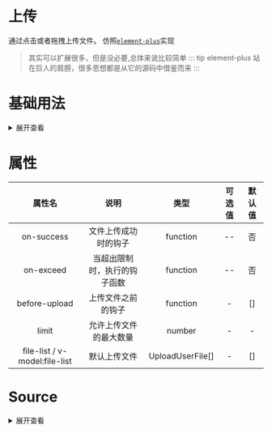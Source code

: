 # 上传
通过点击或者拖拽上传文件。
仿照[`element-plus`](https://github.com/element-plus/element-plus/blob/125f5f4650/packages/components/upload/index.ts)实现
> 其实可以扩展很多，但是没必要,总体来说比较简单
::: tip
 element-plus 站在巨人的肩膀，很多思想都是从它的源码中借鉴而来
:::
# 基础用法

<upload></upload>

<script  setup>
  import upload from "../../../src/components/upload/index.vue" 
</script>


<details>

<summary>展开查看</summary>

```vue
<template>
  <div>
    <upload :on-success="onSuccess" :on-exceed="onExceed" :limit="3" :before-upload="onBeforeLoad" multiple
      v-model:fileList="fileList">
      <el-button>选择文件</el-button>
    </upload>
  </div>
</template>
<script lang="ts" setup>
import upload from "./upload.vue"
import {ref } from 'vue';
const onSuccess = () => {
  alert("success")
}
const onExceed = () => {
  alert("超出个数限制")
}
// 初始值
const fileList = ref([])

const onBeforeLoad = (file) => {
  alert(`开始校验${file.name}`)
  return true
}
</script>
```
</details>
				
# 属性
|            属性名             |             说明             |       类型       | 可选值 | 默认值 |
| :---------------------------: | :--------------------------: | :--------------: | :----: | :----: |
|          on-success           |     文件上传成功时的钩子     |     function     |   --   |   否   |
|           on-exceed           | 当超出限制时，执行的钩子函数 |     function     |   --   |   否   |
|         before-upload         |      上传文件之前的钩子      |     function     |   -    |   []   |
|             limit             |    允许上传文件的最大数量    |      number      |   -    |   -    |
| file-list / v-model:file-list |         默认上传文件         | UploadUserFile[] |   -    |   []   |

# Source

<details>

<summary>展开查看</summary>

```vue
<template>
  <div>
    <dragVue v-if="drag" @file="uploadFiles" />
    <div v-else @click="handleClick">
      <input type="file" @change="changeFileInput" :multiple="multiple" ref="inputRef" class="input">
      <slot />
    </div>
  <!-- 循序的列表 -->
    <transition-group tag="ul" class="list">
      <li v-for="file in filesRef" :key="file.uid" class="item">
        <img :src="file.url" alt="">
        <p class="name">{{ file.name }} </p>
        <div class="close" @click="deleteFile(file)">
          <p>x</p>
        </div>
      </li>
    </transition-group>

  </div>
</template>
<script lang="ts" setup>
import dragVue from './drag.vue';
import { PropType, ref, shallowRef, watch } from 'vue';

interface UploadRawFile extends File {
  uid: number
}

interface UploadFile {
  name: string
  size?: number
  uid: number
  url?: string
  raw?: UploadRawFile
}

const props = defineProps({
  onSuccess: {
    type: Function as PropType<(file: File[], fileList: UploadFile[]) => any>,
    default: (arg: any, args: any) => ({})
  },
  onExceed: {
    type: Function as PropType<(file: File[], fileList: UploadFile[]) => any>,
    default: (arg: any, args: any) => ({})
  },
  onBeforeLoad: {
    type: Function
  },
  limit: Number,
  fileList: {
    type: Array as PropType<UploadFile[]>,
    default: () => []
  },
  multiple: Boolean,
  drag: Boolean
});

const filesRef = ref<UploadFile[]>([])

/**
 * 
 * @param e input 选择的 file
 */
const changeFileInput = (e) => {
  const files = (e.target as HTMLInputElement).files
  // 构建自己的对象
  if (!files) return
  uploadFiles(Array.from(files))
}

/**
 * @description 删除操作
 * @param delfile 要删除的文件
 */

const deleteFile = (delfile) => {
  filesRef.value = filesRef.value.filter(file => delfile.uid !== file.uid)
  URL.revokeObjectURL(delfile.url)
}

const uploadFiles = (files: File[]) => {
  if (files.length === 0) return;
  const { limit, multiple, onExceed } = props;

  if (limit && filesRef.value.length + files.length > limit) {
    return onExceed(files, filesRef.value)
  }
  if (!multiple) {
    files = files.slice(0, 1)
  }

  for (const file of files) {
    const rawFile = file as UploadRawFile;
    /**
     * @description 开始组装
     */
    rawFile.uid = genFileId();
    handleStart(rawFile)
    // 准备上传
    upload(rawFile);
  }
}

const handleStart = (file) => {
  let uploadFile: UploadFile = {
    size: file.size,
    url: URL.createObjectURL(file),
    raw: file,
    uid: file.uid,
    name: file.name
  }
  filesRef.value = [...filesRef.value, uploadFile]
}


const upload = (rawFile) => {
  if (!props.onBeforeLoad) {
    return doUpload(rawFile)
  };
  let r = true;
  if (props.onBeforeLoad) {
    r = props.onBeforeLoad(rawFile)
    if (r) {
      doUpload(rawFile)
    }
  }
}

const doUpload = (file) => {
  // 如果是 成功态的话不用 上传
  console.log("执行上传")
  props.onSuccess(file, filesRef.value)
}

const inputRef = shallowRef<HTMLInputElement>();

const handleClick = () => {
  // 清空 input 的value 值
  inputRef.value!.value = ''
  inputRef.value!.click()
}

/**
 * @return 生成唯一 uid
 */
function genFileId() {
  return Date.now()
}

watch(() => props.fileList, (outerFiles) => {
  // 这个地方应该给一个状态，都是成功态 
  for (const file of outerFiles) {
    file.uid ||= genFileId()
  }

  filesRef.value.push(...outerFiles)
}, { immediate: true, deep: true })
</script>
<style lang="scss">
.input {
  display: none;
}

.list {
  display: flex;
  gap: 10px;

  .item {
    width: 200px;
    height: 200px;
    border-radius: 5px;
    border: 1px dashed red;
    padding: 8px;
    position: relative;

    img {
      object-fit: contain;
    }

    .name {
      overflow: hidden;
      text-overflow: ellipsis;
      margin: 0;
      font-size: 12px;
    }

    .close {
      position: absolute;
      width: 100%;
      height: 100%;
      left: 0;
      top: 0;
      font-size: 50px;
      transition: opacity .5s;
      opacity: 0;
      display: flex;
      align-items: center;
      justify-content: center;

      p {
        display: none;
        cursor: pointer;
      }
    }

    &:hover {
      background-color: #cdc0c0;

      img {
        filter: blur(5px);
      }

      .name {
        opacity: 0.8;
      }

      .close {
        opacity: 1;

        p {
          display: block;
        }
      }
    }
  }
}
</style>
```
## drag 组件
```vue

<template>
  <div class="item"
        @drop.prevent="dragFile" 
        @dragleave.prevent 
        @dragover.prevent>
    <span>+</span>
  </div>
</template>

<script lang="ts" setup>
const emitter = defineEmits(["file"])
const dragFile = (e: DragEvent) => {
  emitter("file", Array.from(e.dataTransfer!.files))
}

</script>
<style lang="scss" scoped>
.item {
  width: 200px;
  height: 200px;
  border-radius: 5px;
  border: 1px dashed red;
  padding: 8px;
  display: flex;
  align-items: center;
  justify-content: center;

  & span {
    font-size: 50px;
  }
}
</style>
```



</details>







